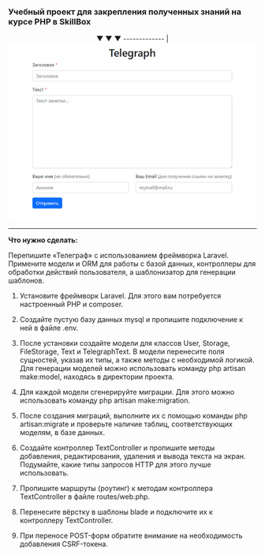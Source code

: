 ### Учебный проект для закрепления полученных знаний на курсе PHP в SkillBox

<div align="center">

▼ ▼ ▼
------------- |
<a href="#_"><img src="https://github.com/ale-lit/ale-lit/blob/main/screens/telegraph.jpg" alt="Telegraph"></a>

</div>

---

**Что нужно сделать:**

Перепишите «Телеграф» с использованием фреймворка Laravel. Примените модели и ORM для работы с базой данных, контроллеры для обработки действий пользователя, а шаблонизатор для генерации шаблонов.

1. Установите фреймворк Laravel. Для этого вам потребуется настроенный PHP и composer.

2. Создайте пустую базу данных mysql и пропишите подключение к ней в файле .env.

3. После установки создайте модели для классов User, Storage, FileStorage, Text и TelegraphText. В модели перенесите поля сущностей, указав их типы, а также методы с необходимой логикой. 
Для генерации моделей можно использовать команду php artisan make:model, находясь в директории проекта.

4. Для каждой модели сгенерируйте миграции. Для этого можно использовать команду php artisan make:migration.

5. После создания миграций, выполните их с помощью команды php artisan:migrate и проверьте наличие таблиц, соответствующих моделям, в базе данных.

6. Создайте контроллер TextController и пропишите методы добавления, редактирования, удаления и вывода текста на экран. Подумайте, какие типы запросов HTTP для этого лучше использовать.

7. Пропишите маршруты (роутинг) к методам контроллера TextController в файле routes/web.php.

8. Перенесите вёрстку в шаблоны blade и подключите их к контроллеру TextController.

9. При переносе POST-форм обратите внимание на необходимость добавления CSRF-токена.
